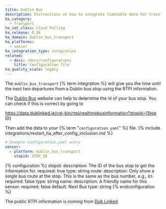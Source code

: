 ```yaml
---
title: Dublin Bus
description: Instructions on how to integrate timetable data for traveling on Dublin Bus within Home Assistant.
ha_category:
  - Transport
ha_iot_class: Cloud Polling
ha_release: 0.36
ha_domain: dublin_bus_transport
ha_platforms:
  - sensor
ha_integration_type: integration
related:
  - docs: /docs/configuration/
    title: Configuration file
ha_quality_scale: legacy
---
```


The `dublin_bus_transport` {% term integration %} will give you the time until the next two departures from a Dublin bus stop using the RTPI information.

The [Dublin Bus](https://www.dublinbus.ie/RTPI/) website can help to determine the id of your bus stop. You can check if this is correct by going to

https://data.dublinked.ie/cgi-bin/rtpi/realtimebusinformation?stopid=[Stop ID]

Then add the data to your {% term "`configuration.yaml`" %} file.
{% include integrations/restart_ha_after_config_inclusion.md %}

```yaml
# Example configuration.yaml entry
sensor:
  - platform: dublin_bus_transport
    stopid: STOP_ID
```

{% configuration %}
stopid:
  description: The ID of the bus stop to get the information for.
  required: true
  type: string
route:
  description: Only show a single bus route at the stop. This is the same as the bus number, e.g., `83`.
  required: false
  type: string
name:
  description: A friendly name for this sensor.
  required: false
  default: Next Bus
  type: string
{% endconfiguration %}

The public RTPI information is coming from [Dub Linked](https://data.smartdublin.ie/).
